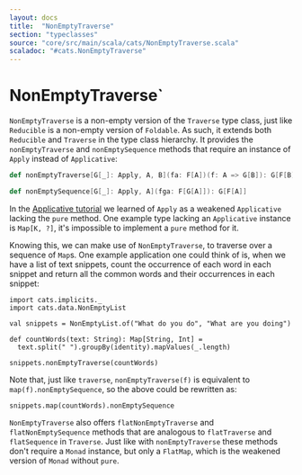 ```yaml
---
layout: docs
title:  "NonEmptyTraverse"
section: "typeclasses"
source: "core/src/main/scala/cats/NonEmptyTraverse.scala"
scaladoc: "#cats.NonEmptyTraverse"
---
```


# NonEmptyTraverse`

`NonEmptyTraverse` is a non-empty version of the `Traverse` type class, just like `Reducible` is a non-empty version of `Foldable`.
As such, it extends both `Reducible` and `Traverse` in the type class hierarchy.
It provides the `nonEmptyTraverse` and `nonEmptySequence` methods that require an instance of `Apply` instead of `Applicative`:

```scala
def nonEmptyTraverse[G[_]: Apply, A, B](fa: F[A])(f: A => G[B]): G[F[B]]

def nonEmptySequence[G[_]: Apply, A](fga: F[G[A]]): G[F[A]]
```

In the [Applicative tutorial](applicative.html) we learned of `Apply` as a weakened `Applicative` lacking the `pure` method.
One example type lacking an `Applicative` instance is `Map[K, ?]`, it's impossible to implement a `pure` method for it.

Knowing this, we can make use of `NonEmptyTraverse`, to traverse over a sequence of `Map`s.
One example application one could think of is, when we have a list of text snippets,
count the occurrence of each word in each snippet and return all the common words and their occurrences in each snippet:

```tut:book
import cats.implicits._
import cats.data.NonEmptyList

val snippets = NonEmptyList.of("What do you do", "What are you doing")

def countWords(text: String): Map[String, Int] =
  text.split(" ").groupBy(identity).mapValues(_.length)

snippets.nonEmptyTraverse(countWords)
```

Note that, just like `traverse`, `nonEmptyTraverse(f)` is equivalent to `map(f).nonEmptySequence`, so the above could be rewritten as:

```tut:book
snippets.map(countWords).nonEmptySequence
```

`NonEmptyTraverse` also offers `flatNonEmptyTraverse` and `flatNonEmptySequence` methods that are analogous to `flatTraverse` and `flatSequence` in `Traverse`.
Just like with `nonEmptyTraverse` these methods don't require a `Monad` instance, but only a `FlatMap`, which is the weakened version of `Monad` without `pure`.
